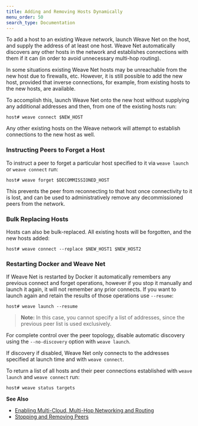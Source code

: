 ```yaml
---
title: Adding and Removing Hosts Dynamically
menu_order: 50
search_type: Documentation
---
```


To add a host to an existing Weave network, launch Weave Net on the
host, and supply the address of at least one host. Weave Net
automatically discovers any other hosts in the network and establishes
connections with them if it can (in order to avoid unnecessary
multi-hop routing).

In some situations existing Weave Net hosts may be unreachable from
the new host due to firewalls, etc.  However, it is still possible to
add the new host, provided that inverse connections, for example, from
existing hosts to the new hosts, are available.

To accomplish this, launch Weave Net onto the new host without
supplying any additional addresses and then, from one of the existing
hosts run:

    host# weave connect $NEW_HOST

Any other existing hosts on the Weave network will attempt to
establish connections to the new host as well.

### Instructing Peers to Forget a Host

To instruct a peer to forget a particular host specified to it via
`weave launch` or `weave connect` run:

    host# weave forget $DECOMMISSIONED_HOST

This prevents the peer from reconnecting to that host once
connectivity to it is lost, and can be used to administratively remove
any decommissioned peers from the network.

### Bulk Replacing Hosts

Hosts can also be bulk-replaced. All existing hosts will be forgotten,
and the new hosts added:

    host# weave connect --replace $NEW_HOST1 $NEW_HOST2

### Restarting Docker and Weave Net

If Weave Net is restarted by Docker it automatically remembers any
previous connect and forget operations, however if you stop it
manually and launch it again, it will not remember any prior connects.
If you want to launch again and retain the results of those operations
use `--resume`:

    host# weave launch --resume

> **Note:** In this case, you cannot specify a list of addresses,
> since the previous peer list is used exclusively.

For complete control over the peer topology, disable automatic
discovery using the `--no-discovery` option with `weave launch`.

If discovery if disabled, Weave Net only connects to the addresses
specified at launch time and with `weave connect`.

To return a list of all hosts and their peer connections established
with `weave launch` and `weave connect` run:

    host# weave status targets

**See Also**

 * [Enabling Multi-Cloud, Multi-Hop Networking and Routing](/site/tasks/manage/multi-cloud-multi-hop.md)
 * [Stopping and Removing Peers](/site/tasks/ipam/stop-remove-peers-ipam.md)
